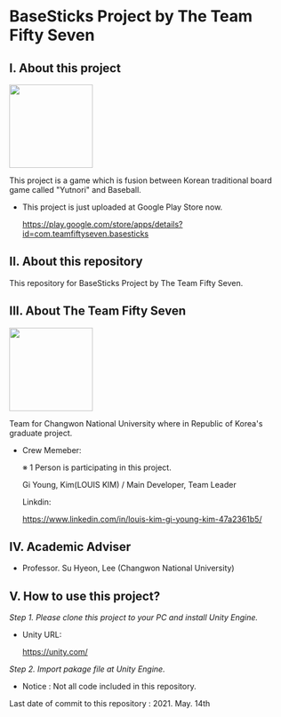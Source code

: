 # BaseSticks Project by The Team Fifty Seven

## I. About this project

<img src="https://user-images.githubusercontent.com/58662212/111742640-dea49a00-88cb-11eb-9147-2f4d53a5775f.jpg" width="150" height="150">

This project is a game which is fusion between Korean traditional board game called "Yutnori" and Baseball.

 - This project is just uploaded at Google Play Store now.
 
   https://play.google.com/store/apps/details?id=com.teamfiftyseven.basesticks


## II. About this repository

This repository for BaseSticks  Project by The Team Fifty Seven.

## III. About The Team Fifty Seven

<img src="https://user-images.githubusercontent.com/58662212/111742674-efeda680-88cb-11eb-80cf-577ff31d3803.jpg" width="150" height="150">

Team for Changwon National University where in Republic of Korea's graduate project.

- Crew Memeber:

    ※ 1 Person is participating in this project.

     Gi Young, Kim(LOUIS KIM) / Main Developer, Team Leader
  
     Linkdin:
  
     https://www.linkedin.com/in/louis-kim-gi-young-kim-47a2361b5/
  
## IV. Academic Adviser

  - Professor. Su Hyeon, Lee (Changwon National University)
  
## V. How to use this project?
  
 *Step 1. Please clone this project to your PC and install Unity Engine.*
 
 - Unity URL:
 
   https://unity.com/
 
 *Step 2. Import pakage file at Unity Engine.*
 
 * Notice : Not all code included in this repository.


Last date of commit to this repository : 2021. May. 14th
